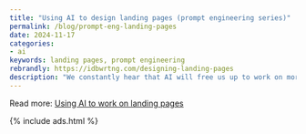 ```yaml
---
title: "Using AI to design landing pages (prompt engineering series)"
permalink: /blog/prompt-eng-landing-pages
date: 2024-11-17
categories:
- ai
keywords: landing pages, prompt engineering
rebrandly: https://idbwrtng.com/designing-landing-pages
description: "We constantly hear that AI will free us up to work on more complex, strategic tasks. One of those tasks is building a landing page for docs. Why is this task difficult? Landing pages require familiarity with the entire doc set, not just one part of it. You have to make decisions about message priority and information hierarchy. You'll need to identify the product story and main features. Most significantly, you'll need familiarity with visual style guides, including approved colors, styles, graphic assets, and tools. In this tutorial, I'll try to break down some strategies and techniques for approaching landing pages. We'll use AI, but not with quick one-and-done prompts."
---
```


Read more: [Using AI to work on landing pages](/ai/prompt-engineering-landing-pages.html)

{% include ads.html %}